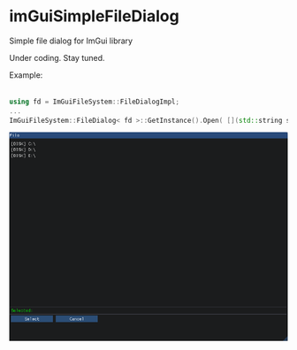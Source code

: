 # imGuiSimpleFileDialog
Simple file dialog for ImGui library 

Under coding. Stay tuned.

Example:

```cpp

using fd = ImGuiFileSystem::FileDialogImpl;
...
ImGuiFileSystem::FileDialog< fd >::GetInstance().Open( [](std::string selected_path) { /* process selected path */ } );

```
![](FileDialog.gif)
